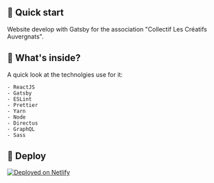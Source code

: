 ## 🚀 Quick start

Website develop with Gatsby for the association "Collectif Les Créatifs Auvergnats".

## 🧐 What's inside?

A quick look at the technolgies use for it:

    - ReactJS
    - Gatsby
    - ESLint
    - Prettier
    - Yarn
    - Node
    - Directus
    - GraphQL
    - Sass


## 💫 Deploy

[![Deployed on Netlify](https://www.netlify.com/img/deploy/button.svg)](https://app.netlify.com/start/deploy?repository=https://github.com/gatsbyjs/gatsby-starter-hello-world)

